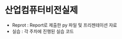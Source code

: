 # **산업컴퓨터비전실제** 

- Reprot : Report로 제출한 py 파일 및 프리젠테이션 자료
- 실습 : 각 주차에 진행된 실습 코드

<p align="center">
  
</p>
</br>

